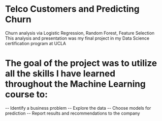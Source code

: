 # Telco Customers and Predicting Churn
Churn analysis via Logistic Regression, Random Forest, Feature Selection
This analysis and presentation was my final project in my Data Science certification program at UCLA

# The goal of the project was to utilize all the skills I have learned throughout the Machine Learning course to:
-- Identify a business problem
-- Explore the data
-- Choose models for prediction
-- Report results and recommendations to the company

